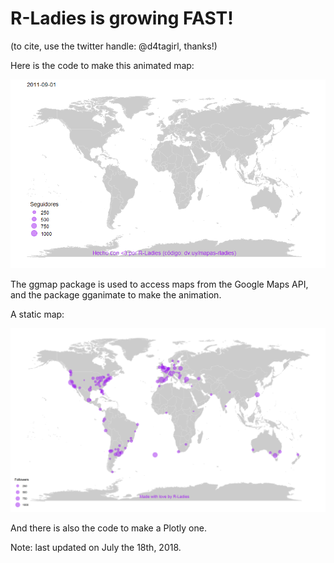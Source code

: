 # R-Ladies is growing FAST!

(to cite, use the twitter handle: @d4tagirl, thanks!)

Here is the code to make this animated map:

![alt tag](https://github.com/rladies/Map-RLadies-Growing/raw/master/rladies_growth.gif)

The ggmap package is used to access maps from the Google Maps API, and the package gganimate to make the animation.

A static map:

![alt tag](https://github.com/rladies/Map-RLadies-Growing/raw/master/static.png)

And there is also the code to make a Plotly one.

Note: last updated on July the 18th, 2018.
